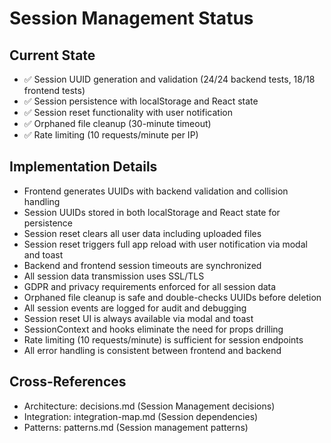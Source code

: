 # Session Management Status

## Current State
- ✅ Session UUID generation and validation (24/24 backend tests, 18/18 frontend tests)
- ✅ Session persistence with localStorage and React state
- ✅ Session reset functionality with user notification
- ✅ Orphaned file cleanup (30-minute timeout)
- ✅ Rate limiting (10 requests/minute per IP)

## Implementation Details
- Frontend generates UUIDs with backend validation and collision handling
- Session UUIDs stored in both localStorage and React state for persistence
- Session reset clears all user data including uploaded files
- Session reset triggers full app reload with user notification via modal and toast
- Backend and frontend session timeouts are synchronized
- All session data transmission uses SSL/TLS
- GDPR and privacy requirements enforced for all session data
- Orphaned file cleanup is safe and double-checks UUIDs before deletion
- All session events are logged for audit and debugging
- Session reset UI is always available via modal and toast
- SessionContext and hooks eliminate the need for props drilling
- Rate limiting (10 requests/minute) is sufficient for session endpoints
- All error handling is consistent between frontend and backend

## Cross-References
- Architecture: decisions.md (Session Management decisions)
- Integration: integration-map.md (Session dependencies)
- Patterns: patterns.md (Session management patterns) 